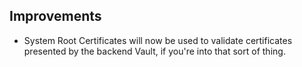 ## Improvements

- System Root Certificates will now be used to validate
  certificates presented by the backend Vault, if you're into that
  sort of thing.
